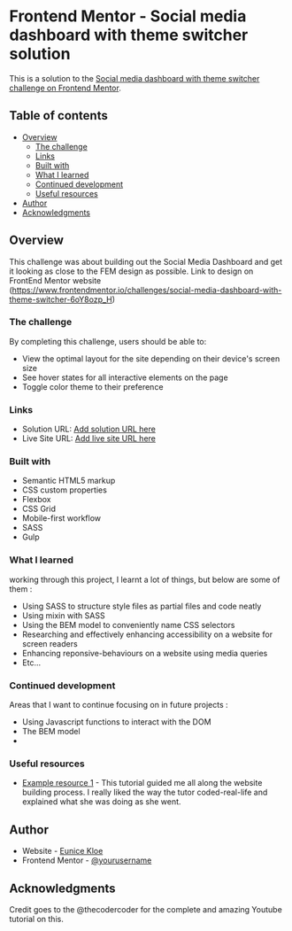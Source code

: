 # Frontend Mentor - Social media dashboard with theme switcher solution

This is a solution to the [Social media dashboard with theme switcher challenge on Frontend Mentor](https://www.frontendmentor.io/challenges/social-media-dashboard-with-theme-switcher-6oY8ozp_H). 

## Table of contents

- [Overview](#overview)
  - [The challenge](#the-challenge)
  - [Links](#links)
  - [Built with](#built-with)
  - [What I learned](#what-i-learned)
  - [Continued development](#continued-development)
  - [Useful resources](#useful-resources)
- [Author](#author)
- [Acknowledgments](#acknowledgments)


## Overview
This challenge was about building out the Social Media Dashboard and get it looking as close to the FEM design as possible.
Link to design on FrontEnd Mentor website (https://www.frontendmentor.io/challenges/social-media-dashboard-with-theme-switcher-6oY8ozp_H)

### The challenge

By completing this challenge, users should be able to:

- View the optimal layout for the site depending on their device's screen size
- See hover states for all interactive elements on the page
- Toggle color theme to their preference


### Links

- Solution URL: [Add solution URL here](https://github.com/Nicekloe/SM-Dashboard-DarkLightToggle-FEMChallenge)
- Live Site URL: [Add live site URL here](https://your-live-site-url.com)


### Built with

- Semantic HTML5 markup
- CSS custom properties
- Flexbox
- CSS Grid
- Mobile-first workflow
- SASS
- Gulp


### What I learned

working through this project, I learnt a lot of things, but below are some of them :
- Using SASS to structure style files as partial files and code neatly
- Using mixin with SASS
- Using the BEM model to conveniently name CSS selectors
- Researching and effectively enhancing accessibility on a website for screen readers
- Enhancing reponsive-behaviours on a website using media queries
- Etc...



### Continued development
Areas that I want to continue focusing on in future projects :
- Using Javascript functions to interact with the DOM
- The BEM model
- 


### Useful resources

- [Example resource 1](https://www.youtube.com/watch?v=krfUjg0S2uI) - This tutorial guided me all along the website building process. I really liked the way the tutor coded-real-life and explained what she was doing as she went.

## Author

- Website - [Eunice Kloe](https://www.your-site.com)
- Frontend Mentor - [@yourusername](https://www.frontendmentor.io/profile/Nicekloe)


## Acknowledgments
Credit goes to the @thecodercoder for the complete and amazing Youtube tutorial on this.
